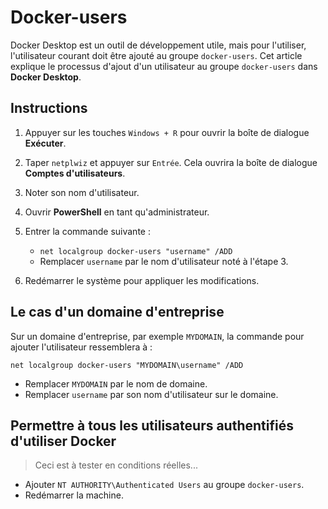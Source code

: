 # Docker-users 

Docker Desktop est un outil de développement utile, mais pour l'utiliser, l'utilisateur courant doit être ajouté au groupe `docker-users`. Cet article explique le processus d'ajout d'un utilisateur au groupe `docker-users` dans **Docker Desktop**.


## Instructions

1. Appuyer sur les touches `Windows + R` pour ouvrir la boîte de dialogue **Exécuter**.

2. Taper `netplwiz` et appuyer sur `Entrée`. Cela ouvrira la boîte de dialogue **Comptes d'utilisateurs**.

3. Noter son nom d'utilisateur.

4. Ouvrir **PowerShell** en tant qu'administrateur.

5. Entrer la commande suivante :
    - `net localgroup docker-users "username" /ADD`
    - Remplacer `username` par le nom d'utilisateur noté à l'étape 3.

6. Redémarrer le système pour appliquer les modifications.

## Le cas d'un domaine d'entreprise

Sur un domaine d'entreprise, par exemple `MYDOMAIN`, la commande pour ajouter l'utilisateur ressemblera à : 

`net localgroup docker-users "MYDOMAIN\username" /ADD`

- Remplacer `MYDOMAIN` par le nom de domaine.
- Remplacer `username` par son nom d'utilisateur sur le domaine.


## Permettre à tous les utilisateurs authentifiés d'utiliser Docker

> Ceci est à tester en conditions réelles...

- Ajouter `NT AUTHORITY\Authenticated Users` au groupe `docker-users`.
- Redémarrer la machine.
